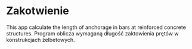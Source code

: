 # Zakotwienie
This app calculate the length of anchorage in bars at reinforced concrete structures.
Program oblicza wymaganą długość zaktowienia prętów w konstrukcjach żelbetowych.
